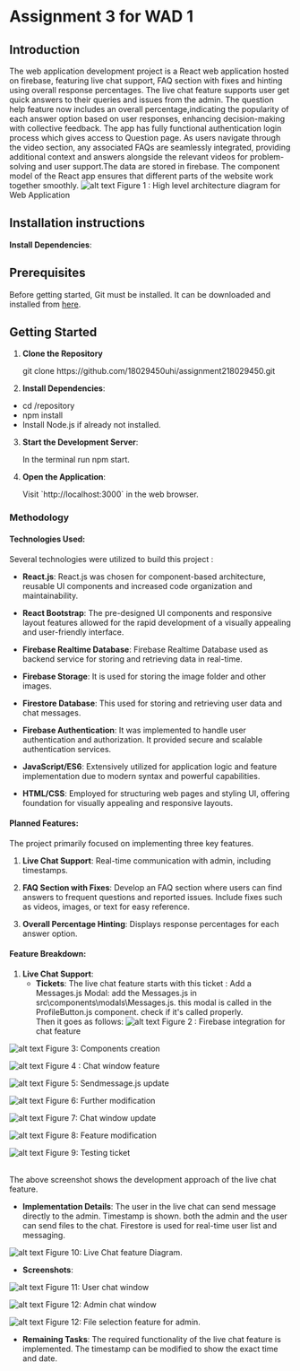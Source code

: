 # Assignment 3 for WAD 1
## Introduction 
The web application development project is a React web application hosted on firebase, featuring live chat support, FAQ section with fixes and hinting using overall response percentages. The live chat feature supports user get quick answers to their queries and issues from the admin. The question help feature now includes an overall percentage,indicating the popularity of each answer option based on user responses, enhancing decision-making with collective feedback. The app has fully functional authentication login process which gives access to Question page. As users navigate through the video section, any associated FAQs are seamlessly integrated, providing additional context and answers alongside the relevant videos for problem-solving and user support.The data are stored in firebase. The component model of the React app ensures that different parts of the website work together smoothly.
![alt text](image-1.png)
Figure 1 : High level architecture diagram for Web Application


## Installation instructions 
 **Install Dependencies**:
## Prerequisites

Before getting started, Git must be installed. It can be downloaded and installed from [here](https://git-scm.com/).

## Getting Started

1. **Clone the Repository**

    <p>git clone https://github.com/18029450uhi/assignment218029450.git </p>

2. **Install Dependencies**:
 - cd /repository
 - npm install
 - Install Node.js if already not installed.
3. **Start the Development Server**:
    <p>In the terminal run  npm start.</p>

4. **Open the Application**:
     <p> Visit `http://localhost:3000` in the web browser.</p>

### Methodology

#### Technologies Used:

Several technologies were utilized to build  this project :

- **React.js**:  React.js was chosen for component-based architecture, reusable UI components and increased code organization and maintainability.

- **React Bootstrap**: The pre-designed UI components and responsive layout features allowed for the rapid development of a visually appealing and user-friendly interface.

- **Firebase Realtime Database**: Firebase Realtime Database used as backend service for storing and retrieving data in real-time. 

- **Firebase Storage**: It is used for storing the  image folder and other images.

- **Firestore Database**: This used for storing and retrieving user data and chat messages. 

- **Firebase Authentication**: It was implemented to handle user authentication and authorization. It provided secure and scalable authentication services.

- **JavaScript/ES6**: Extensively utilized for application logic and feature implementation due to modern syntax and powerful capabilities.

- **HTML/CSS**: Employed for structuring web pages and styling UI, offering foundation for visually appealing and responsive layouts.

#### Planned Features:

The project primarily focused on implementing three key features.
1. **Live Chat Support**: Real-time communication   with admin, including timestamps.

2. **FAQ Section with Fixes**: Develop an FAQ section where users can find answers to frequent questions and reported issues. Include fixes such as videos, images, or text for easy reference.

3. **Overall Percentage Hinting**: Displays response percentages for each answer option.


#### Feature Breakdown: 
1. **Live Chat Support**:
    - **Tickets**: 
The live chat feature starts with this ticket : 
Add a Messages.js Modal: add the Messages.js in src\components\modals\Messages.js. this modal is called in the ProfileButton.js component. check if it's called properly.	
Then it goes as follows:
 ![alt text](image-2.png)
Figure 2 : Firebase integration  for chat feature

![alt text](image-4.png)
Figure 3: Components creation

![alt text](image-5.png)
Figure 4 : Chat window feature 

![alt text](image-6.png)
Figure 5: Sendmessage.js update

![alt text](image-7.png)
Figure 6: Further modification 

![alt text](image-8.png)
Figure 7: Chat window update 

![alt text](image-9.png)
Figure 8: Feature modification

![alt text](image-10.png)
Figure 9: Testing ticket

<br>The above screenshot shows the development approach of the live chat feature.</br>

- **Implementation Details**:
    The user in the live chat can send message directly to the admin. Timestamp is shown. both the admin and the user can send files to the chat. Firestore is used for real-time user list and messaging. 

![alt text](image-11.png)
Figure 10: Live Chat feature Diagram.

- **Screenshots**: 

![alt text](image-12.png)
Figure 11: User chat window

![alt text](image-13.png)
Figure 12: Admin chat window

![alt text](image-14.png)
Figure 12: File selection feature for admin.

- **Remaining Tasks**: The required functionality   of the live chat feature is implemented. The timestamp can be modified to show the exact time and date.